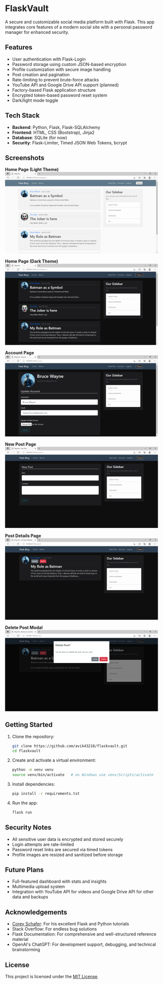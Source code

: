 # FlaskVault

A secure and customizable social media platform built with Flask. This app integrates core features of a modern social site with a personal password manager for enhanced security.

## Features

- User authentication with Flask-Login
- Password storage using custom JSON-based encryption
- Profile customization with secure image handling
- Post creation and pagination
- Rate-limiting to prevent brute-force attacks
- YouTube API and Google Drive API support (planned)
- Factory-based Flask application structure
- Encrypted token-based password reset system
- Dark/light mode toggle

## Tech Stack

- **Backend**: Python, Flask, Flask-SQLAlchemy
- **Frontend**: HTML, CSS (Bootstrap), Jinja2
- **Database**: SQLite (for now)
- **Security**: Flask-Limiter, Timed JSON Web Tokens, bcrypt

## Screenshots 

**Home Page (Light Theme)**
![1](./Screenshots/Capture_210.PNG) 

**Home Page (Dark Theme)**
![1](./Screenshots/Capture_214.PNG) 

**Account Page**
![1](./Screenshots/Capture_212.PNG) 

**New Post Page**
![1](./Screenshots/Capture_211.PNG) 

**Post Details Page**
![1](./Screenshots/Capture_215.PNG)

**Delete Post Modal**
![1](./Screenshots/Capture_216.PNG)


## Getting Started

1. Clone the repository:
   ```bash
   git clone https://github.com/avik43218/flaskvault.git
   cd flaskvault

2. Create and activate a virtual environment:
   ```bash
   python -m venv venv
   source venv/bin/activate   # on Windows use venv/Scripts/activate

3. Install dependencies:
   ```bash
   pip install -r requirements.txt

4. Run the app:
   ```bash
   flask run


## Security Notes

- All sensitive user data is encrypted and stored securely
- Login attempts are rate-limited
- Password reset links are secured via timed tokens
- Profile images are resized and sanitized before storage


## Future Plans

- Full-featured dashboard with stats and insights
- Multimedia upload system
- Integration with YouTube API for videos and Google Drive API for other data and backups

## Acknowledgements

- [Corey Schafer](https://youtube.com/@coreyms?si=cii33Jp_LjCTbH1h): For his excellent Flask and Python tutorials
- Stack Overflow: For endless bug solutions
- Flask Documentation: For comprehensive and well-structured reference material
- OpenAI's ChatGPT: For development support, debugging, and technical brainstorming

## License

This project is licensed under the [MIT License](./LICENSE).
